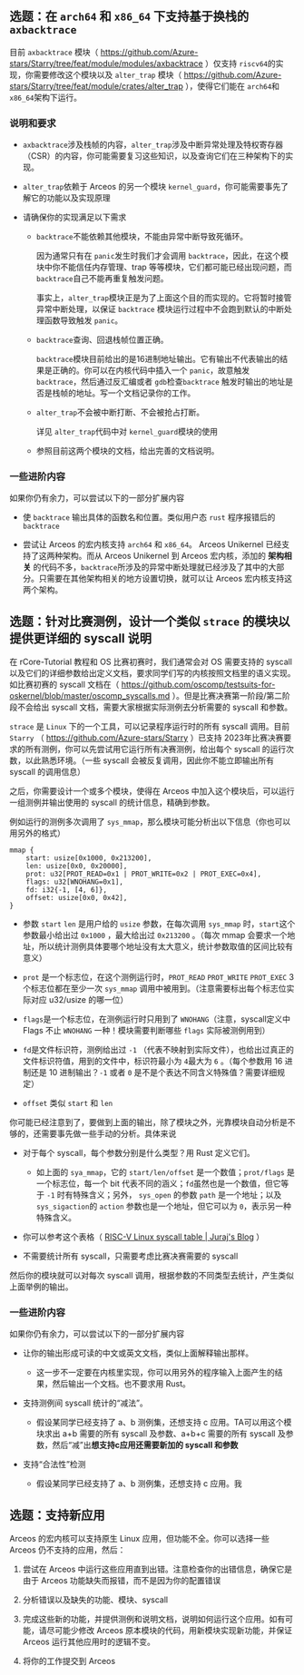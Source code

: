 # 

## 选题：在 `arch64` 和 `x86_64` 下支持基于换栈的 `axbacktrace`

目前 `axbacktrace` 模块（ https://github.com/Azure-stars/Starry/tree/feat/module/modules/axbacktrace ）仅支持 `riscv64`的实现，你需要修改这个模块以及 `alter_trap` 模块（ https://github.com/Azure-stars/Starry/tree/feat/module/crates/alter_trap ），使得它们能在 `arch64`和`x86_64`架构下运行。

### 说明和要求

- `axbacktrace`涉及栈帧的内容，`alter_trap`涉及中断异常处理及特权寄存器（CSR）的内容，你可能需要复习这些知识，以及查询它们在三种架构下的实现。

- `alter_trap`依赖于 Arceos 的另一个模块 `kernel_guard`，你可能需要事先了解它的功能以及实现原理

- 请确保你的实现满足以下需求
  
  - `backtrace`不能依赖其他模块，不能由异常中断导致死循环。
    
    因为通常只有在 `panic`发生时我们才会调用 `backtrace`，因此，在这个模块中你不能信任内存管理、trap 等等模块，它们都可能已经出现问题，而 `backtrace`自己不能再重复触发问题。
    
    事实上，`alter_trap`模块正是为了上面这个目的而实现的。它将暂时接管异常中断处理，以保证 `backtrace` 模块运行过程中不会跑到默认的中断处理函数导致触发 `panic`。
  
  - `backtrace`查询、回退栈帧位置正确。
    
     `backtrace`模块目前给出的是16进制地址输出。它有输出不代表输出的结果是正确的。你可以在内核代码中插入一个 `panic`，故意触发 `backtrace`，然后通过反汇编或者 `gdb`检查`backtrace` 触发时输出的地址是否是栈帧的地址。写一个文档记录你的工作。
  
  - `alter_trap`不会被中断打断、不会被抢占打断。
    
    详见 `alter_trap`代码中对 `kernel_guard`模块的使用
  
  - 参照目前这两个模块的文档，给出完善的文档说明。

### 一些进阶内容

如果你仍有余力，可以尝试以下的一部分扩展内容

- 使 `backtrace` 输出具体的函数名和位置。类似用户态 `rust` 程序报错后的 `backtrace`

- 尝试让 Arceos 的宏内核支持 `arch64` 和 `x86_64`。 Arceos Unikernel 已经支持了这两种架构。而从 Arceos Unikernel 到 Arceos 宏内核，添加的 **架构相关** 的代码不多，`backtrace`所涉及的异常中断处理就已经涉及了其中的大部分。只需要在其他架构相关的地方设置切换，就可以让 Arceos 宏内核支持这两个架构。

## 选题：针对比赛测例，设计一个类似 `strace` 的模块以提供更详细的 syscall 说明

在 rCore-Tutorial 教程和 OS 比赛初赛时，我们通常会对 OS 需要支持的 syscall 以及它们的详细参数给出定义文档，要求同学们写的内核按照文档里的语义实现。如比赛初赛的 syscall 文档在（ https://github.com/oscomp/testsuits-for-oskernel/blob/master/oscomp_syscalls.md ）。但是比赛决赛第一阶段/第二阶段不会给出 syscall 文档，需要大家根据实际测例去分析需要的 syscall 和参数。

`strace` 是 `Linux` 下的一个工具，可以记录程序运行时的所有 syscall 调用。目前 `Starry` （ https://github.com/Azure-stars/Starry ）已支持 2023年比赛决赛要求的所有测例，你可以先尝试用它运行所有决赛测例，给出每个 syscall 的运行次数，以此熟悉环境。（一些 syscall 会被反复调用，因此你不能立即输出所有 syscall 的调用信息）

之后，你需要设计一个或多个模块，使得在 Arceos 中加入这个模块后，可以运行一组测例并输出使用的 syscall 的统计信息，精确到参数。

例如运行的测例多次调用了 `sys_mmap`，那么模块可能分析出以下信息（你也可以用另外的格式）

```
mmap {
    start: usize[0x1000, 0x213200],
    len: usize[0x0, 0x20000],
    prot: u32[PROT_READ=0x1 | PROT_WRITE=0x2 | PROT_EXEC=0x4],
    flags: u32[WNOHANG=0x1],
    fd: i32{-1, [4, 6]},
    offset: usize[0x0, 0x42],
}
```

- 参数 `start` `len` 是用户给的 `usize` 参数，在每次调用 `sys_mmap` 时，`start`这个参数最小给出过 `0x1000` ，最大给出过 `0x213200` 。（每次 mmap 会要求一个地址，所以统计测例具体要哪个地址没有太大意义，统计参数取值的区间比较有意义）

- `prot` 是一个标志位，在这个测例运行时，`PROT_READ` `PROT_WRITE` `PROT_EXEC` 3个标志位都在至少一次 `sys_mmap` 调用中被用到。（注意需要标出每个标志位实际对应 u32/usize 的哪一位）

- `flags`是一个标志位，在测例运行时只用到了 `WNOHANG`（注意，syscall定义中 Flags 不止 `WNOHANG` 一种！模块需要判断哪些 `flags` 实际被测例用到）

- `fd`是文件标识符，测例给出过 `-1` （代表不映射到实际文件），也给出过真正的文件标识符值，用到的文件中，标识符最小为 `4`最大为 `6` 。（每个参数用 16 进制还是 10 进制输出？`-1` 或者 `0` 是不是个表达不同含义特殊值？需要详细规定）

- `offset` 类似 `start` 和 `len`

你可能已经注意到了，要做到上面的输出，除了模块之外，光靠模块自动分析是不够的，还需要事先做一些手动的分析。具体来说

- 对于每个 syscall，每个参数分别是什么类型？用 Rust 定义它们。
  
  - 如上面的 `sya_mmap`，它的 `start/len/offset` 是一个数值；`prot/flags` 是一个标志位，每一个 bit 代表不同的涵义；`fd`虽然也是一个数值，但它等于 `-1` 时有特殊含义；另外， `sys_open` 的参数 `path` 是一个地址；以及 `sys_sigaction`的 `action` 参数也是一个地址，但它可以为 `0`，表示另一种特殊含义。

- 你可以参考这个表格（ [RISC-V Linux syscall table | Juraj&#39;s Blog](https://jborza.com/post/2021-05-11-riscv-linux-syscalls/) ）

- 不需要统计所有 syscall，只需要考虑比赛决赛需要的 syscall

然后你的模块就可以对每次 syscall 调用，根据参数的不同类型去统计，产生类似上面举例的输出。

### 一些进阶内容

如果你仍有余力，可以尝试以下的一部分扩展内容

- 让你的输出形成可读的中文或英文文档，类似上面解释输出那样。
  
  - 这一步不一定要在内核里实现，你可以用另外的程序输入上面产生的结果，然后输出一个文档。也不要求用 Rust。

- 支持测例间 syscall 统计的“减法”。
  
  - 假设某同学已经支持了 a、b 测例集，还想支持 c 应用。TA可以用这个模块求出 a+b 需要的所有 syscall 及参数、a+b+c 需要的所有 syscall 及参数，然后“减”出**想支持c应用还需要新加的 syscall 和参数**

- 支持“合法性”检测
  
  - 假设某同学已经支持了 a、b 测例集，还想支持 c 应用。我

## 选题：支持新应用

Arceos 的宏内核可以支持原生 Linux 应用，但功能不全。你可以选择一些 Arceos 仍不支持的应用，然后：

1. 尝试在 Arceos 中运行这些应用直到出错。注意检查你的出错信息，确保它是由于 Arceos 功能缺失而报错，而不是因为你的配置错误

2. 分析错误以及缺失的功能、模块、syscall

3. 完成这些新的功能，并提供测例和说明文档，说明如何运行这个应用。如有可能，请尽可能少修改 Arceos 原本模块的代码，用新模块实现新功能，并保证 Arceos 运行其他应用时的逻辑不变。

4. 将你的工作提交到 Arceos

